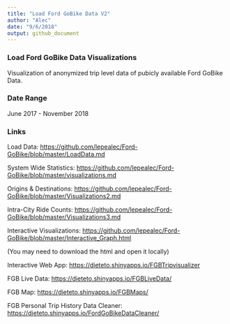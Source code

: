 ```yaml
---
title: "Load Ford GoBike Data V2"
author: "Alec"
date: "9/6/2018"
output: github_document
---
```


### Load Ford GoBike Data Visualizations
Visualization of anonymized trip level data of pubicly available Ford GoBike Data.

### Date Range
June 2017 - November 2018

### Links
Load Data: https://github.com/lepealec/Ford-GoBike/blob/master/LoadData.md

System Wide Statistics: https://github.com/lepealec/Ford-GoBike/blob/master/visualizations.md

Origins & Destinations: https://github.com/lepealec/Ford-GoBike/blob/master/Visualizations2.md

Intra-City Ride Counts: https://github.com/lepealec/Ford-GoBike/blob/master/Visualizations3.md

Interactive Visualizations: https://github.com/lepealec/Ford-GoBike/blob/master/Interactive_Graph.html

(You may need to download the html and open it locally)

Interactive Web App:
https://dieteto.shinyapps.io/FGBTripvisualizer

FGB Live Data:
https://dieteto.shinyapps.io/FGBLiveData/

FGB Map:
https://dieteto.shinyapps.io/FGBMaps/

FGB Personal Trip History Data Cleaner:
https://dieteto.shinyapps.io/FordGoBikeDataCleaner/